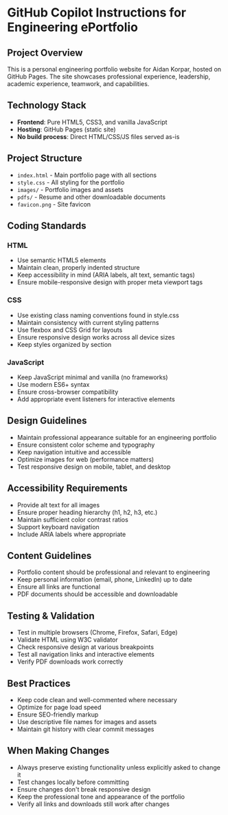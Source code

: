 # GitHub Copilot Instructions for Engineering ePortfolio

## Project Overview
This is a personal engineering portfolio website for Aidan Korpar, hosted on GitHub Pages. The site showcases professional experience, leadership, academic experience, teamwork, and capabilities.

## Technology Stack
- **Frontend**: Pure HTML5, CSS3, and vanilla JavaScript
- **Hosting**: GitHub Pages (static site)
- **No build process**: Direct HTML/CSS/JS files served as-is

## Project Structure
- `index.html` - Main portfolio page with all sections
- `style.css` - All styling for the portfolio
- `images/` - Portfolio images and assets
- `pdfs/` - Resume and other downloadable documents
- `favicon.png` - Site favicon

## Coding Standards

### HTML
- Use semantic HTML5 elements
- Maintain clean, properly indented structure
- Keep accessibility in mind (ARIA labels, alt text, semantic tags)
- Ensure mobile-responsive design with proper meta viewport tags

### CSS
- Use existing class naming conventions found in style.css
- Maintain consistency with current styling patterns
- Use flexbox and CSS Grid for layouts
- Ensure responsive design works across all device sizes
- Keep styles organized by section

### JavaScript
- Keep JavaScript minimal and vanilla (no frameworks)
- Use modern ES6+ syntax
- Ensure cross-browser compatibility
- Add appropriate event listeners for interactive elements

## Design Guidelines
- Maintain professional appearance suitable for an engineering portfolio
- Ensure consistent color scheme and typography
- Keep navigation intuitive and accessible
- Optimize images for web (performance matters)
- Test responsive design on mobile, tablet, and desktop

## Accessibility Requirements
- Provide alt text for all images
- Ensure proper heading hierarchy (h1, h2, h3, etc.)
- Maintain sufficient color contrast ratios
- Support keyboard navigation
- Include ARIA labels where appropriate

## Content Guidelines
- Portfolio content should be professional and relevant to engineering
- Keep personal information (email, phone, LinkedIn) up to date
- Ensure all links are functional
- PDF documents should be accessible and downloadable

## Testing & Validation
- Test in multiple browsers (Chrome, Firefox, Safari, Edge)
- Validate HTML using W3C validator
- Check responsive design at various breakpoints
- Test all navigation links and interactive elements
- Verify PDF downloads work correctly

## Best Practices
- Keep code clean and well-commented where necessary
- Optimize for page load speed
- Ensure SEO-friendly markup
- Use descriptive file names for images and assets
- Maintain git history with clear commit messages

## When Making Changes
- Always preserve existing functionality unless explicitly asked to change it
- Test changes locally before committing
- Ensure changes don't break responsive design
- Keep the professional tone and appearance of the portfolio
- Verify all links and downloads still work after changes
